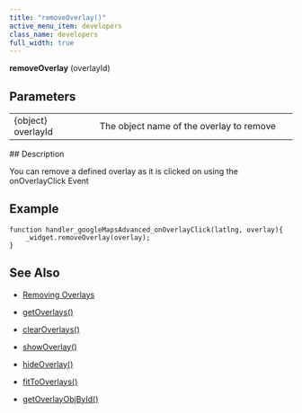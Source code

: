 ```yaml
---
title: "removeOverlay()"
active_menu_item: developers
class_name: developers
full_width: true
---
```



**removeOverlay** (overlayId)

## Parameters

<table>
<tr>
<td width="169">
{object} overlayId

</td>
<td width="17">
</td>
<td width="694">
The object name of the overlay to remove

</td>
</tr>
</table>
## Description

You can remove a defined overlay as it is clicked on using the onOverlayClick Event

## **Example**

    function handler_googleMapsAdvanced_onOverlayClick(latlng, overlay){
        _widget.removeOverlay(overlay);
    }
     
     
   

## **See Also**

 - [Removing Overlays](/developers/user-guide/product-guide/advanced-important-widgets/google-v3-maps-widget/working-with-overlays/removing-overlays)

 - [getOverlays()](/developers/user-guide/scripting-apis/client-api/widget-object-functions/advanced-maps/getoverlays)

 - [clearOverlays()](/developers/user-guide/scripting-apis/client-api/widget-object-functions/advanced-maps/clearoverlays)

 - [showOverlay()](/developers/user-guide/scripting-apis/client-api/widget-object-functions/advanced-maps/showoverlayid)

 - [hideOverlay()](/developers/user-guide/scripting-apis/client-api/widget-object-functions/advanced-maps/hideoverlay)

 - [fitToOverlays()](/developers/user-guide/scripting-apis/client-api/widget-object-functions/advanced-maps/fittooverlays)

 - [getOverlayObjById()](/developers/user-guide/scripting-apis/client-api/widget-object-functions/advanced-maps/getoverlayobjbyidid)

